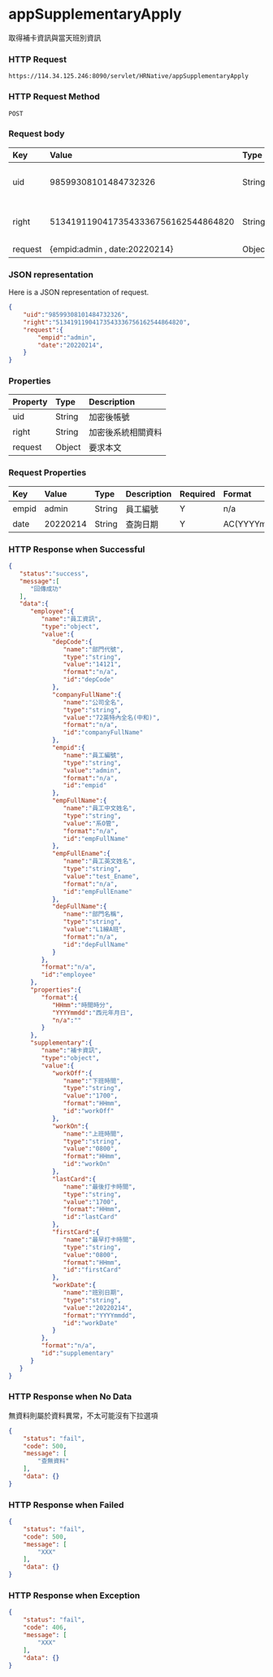 # appSupplementaryApply
取得補卡資訊與當天班別資訊

### HTTP Request
```
https://114.34.125.246:8090/servlet/HRNative/appSupplementaryApply
```

### HTTP Request Method
```
POST
```

### Request body
| Key | Value | Type | Description |
|:----------|:-------------|:-----|:------------|
| uid | 98599308101484732326 | String | 需透過appLogin取得
| right | 51341911904173543336756162544864820 | String | 需透過appLogin取得 |
| request | {empid:admin , date:20220214} | Object | 查詢條件

### JSON representation
Here is a JSON representation of request.
```json
{
    "uid":"98599308101484732326",
    "right":"51341911904173543336756162544864820",
    "request":{
        "empid":"admin", 
        "date":"20220214",
    }
}
```

### Properties
| Property | Type | Description |
|:---------|:-----|:------------|
| uid   | String | 加密後帳號 |
| right | String | 加密後系統相關資料 |
| request | Object | 要求本文 |

### Request Properties
| Key | Value | Type | Description | Required | Format |
|:----------|:-------------|:-----|:------------|:------------|:------------|
| empid | admin | String | 員工編號 | Y | n/a |
| date | 20220214 | String | 查詢日期 | Y | AC(YYYYmmdd) |

### HTTP Response when Successful
```json
{
   "status":"success",
   "message":[
      "回傳成功"
   ],
   "data":{
      "employee":{
         "name":"員工資訊",
         "type":"object",
         "value":{
            "depCode":{
               "name":"部門代號",
               "type":"string",
               "value":"14121",
               "format":"n/a",
               "id":"depCode"
            },
            "companyFullName":{
               "name":"公司全名",
               "type":"string",
               "value":"72英特內全名(中和)",
               "format":"n/a",
               "id":"companyFullName"
            },
            "empid":{
               "name":"員工編號",
               "type":"string",
               "value":"admin",
               "format":"n/a",
               "id":"empid"
            },
            "empFullName":{
               "name":"員工中文姓名",
               "type":"string",
               "value":"系O管",
               "format":"n/a",
               "id":"empFullName"
            },
            "empFullEname":{
               "name":"員工英文姓名",
               "type":"string",
               "value":"test_Ename",
               "format":"n/a",
               "id":"empFullEname"
            },
            "depFullName":{
               "name":"部門名稱",
               "type":"string",
               "value":"L1線A班",
               "format":"n/a",
               "id":"depFullName"
            }
         },
         "format":"n/a",
         "id":"employee"
      },
      "properties":{
         "format":{
            "HHmm":"時間時分",
            "YYYYmmdd":"西元年月日",
            "n/a":""
         }
      },
      "supplementary":{
         "name":"補卡資訊",
         "type":"object",
         "value":{
            "workOff":{
               "name":"下班時間",
               "type":"string",
               "value":"1700",
               "format":"HHmm",
               "id":"workOff"
            },
            "workOn":{
               "name":"上班時間",
               "type":"string",
               "value":"0800",
               "format":"HHmm",
               "id":"workOn"
            },
            "lastCard":{
               "name":"最後打卡時間",
               "type":"string",
               "value":"1700",
               "format":"HHmm",
               "id":"lastCard"
            },
            "firstCard":{
               "name":"最早打卡時間",
               "type":"string",
               "value":"0800",
               "format":"HHmm",
               "id":"firstCard"
            },
            "workDate":{
               "name":"班別日期",
               "type":"string",
               "value":"20220214",
               "format":"YYYYmmdd",
               "id":"workDate"
            }
         },
         "format":"n/a",
         "id":"supplementary"
      }
   }
}
```

### HTTP Response when No Data 
無資料則屬於資料異常，不太可能沒有下拉選項
```json
{
    "status": "fail",
    "code": 500,
    "message": [
        "查無資料"
    ],
    "data": {}
}
```

### HTTP Response when Failed
```json
{
    "status": "fail",
    "code": 500,
    "message": [
        "XXX"
    ],
    "data": {}
}
```

### HTTP Response when Exception
```json
{
    "status": "fail",
    "code": 406,
    "message": [
        "XXX"
    ],
    "data": {}
}
```
